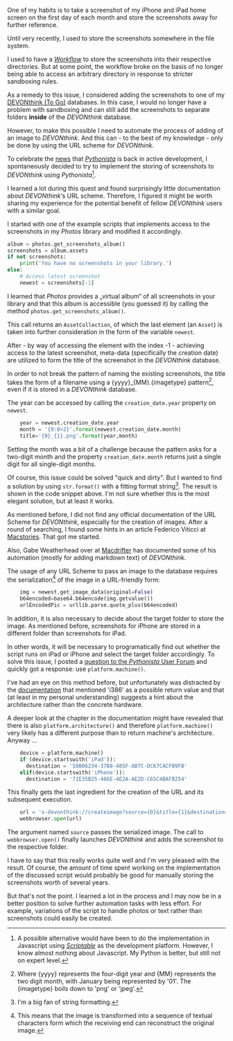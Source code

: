 One of my habits is to take a screenshot of my iPhone and iPad home screen on the first day of each month and store the screenshots away for further reference.

Until very recently, I used to store the screenshots somewhere in the file system.

I used to have a [*Workflow*][wf] to store the screenshots into their respective directories. But at some point, the workflow broke on the basis of no longer being able to access an arbitrary directory in response to stricter sandboxing rules. 

As a remedy to this issue, I considered adding the screenshots to one of my [DEVONthink (To Go)][dt] databases. In this case, I would no longer have a problem with sandboxing and can still add the screenshots to separate folders **inside** of the *DEVONthink* database.

However, to make this possible I need to automate the process of adding of an image to *DEVONthink*. And this can - to the best of my knowledge - only be done by using the URL scheme for *DEVONthink*.

To celebrate the [news][forum] that [*Pythonista*][omz-py] is back in active development, I spontaneously decided to try to implement the storing of screenshots to *DEVONthink* using *Pythonista*[^5].

I learned a lot during this quest and found surprisingly little documentation about *DEVONthink*‘s URL scheme. Therefore, I figured it might be worth sharing my experience for the potential benefit of fellow *DEVONthink* users with a similar goal.

I started with one of the example scripts that implements access to the screenshots in my *Photos* library and modified it accordingly.

```python
album = photos.get_screenshots_album()
screenshots = album.assets
if not screenshots:
    print('You have no screenshots in your library.')
else:
    # Access latest screenshot
    newest = screenshots[-1]
```

I learned that *Photos* provides a „virtual album“ of all screenshots in your library and that this album is accessible (you guessed it) by calling the method `photos.get_screenshots_album()`. 

This call returns an `AssetCollection`, of which the last element (an `Asset`) is taken into further consideration in the form of the variable `newest`.

After - by way of accessing the element with the index -1 - achieving access to the latest screenshot, meta-data (specifically the creation date) are utilized to form the title of the screenshot in the *DEVONthink* database.

In order to not break the pattern of naming the existing screenshots, the title takes the form of a filename using a {yyyy}_{MM}.{imagetype} pattern[^2], even if it is stored in a *DEVONthink* database.

The year can be accessed by calling the `creation_date.year` property on  `newest`.

```python
    year = newest.creation_date.year
    month = '{0:0>2}'.format(newest.creation_date.month)
    title='{0}_{1}.png'.format(year,month)
```

Setting the month was a bit of a challenge because the pattern asks for a two-digit month and the property `creation_date.month` returns just a single digit for all single-digit months.

Of course, this issue could be solved "quick and dirty". But I wanted to find a solution by using `str.format()` with a fitting format string[^4]. The result is shown in the code snippet above. I'm not sure whether this is the most elegant solution, but at least it works.

As mentioned before, I did not find any official documentation of the URL Scheme for *DEVONthink*, especially for the creation of images. After a round of searching, I found some hints in an article Federico Viticci at [Macstories][ms]. That got me started. 

Also, Gabe Weatherhead over at [Macdrifter][md] has documented some of his automation (mostly for adding markdown text) of *DEVONthink*.

The usage of any URL Scheme to pass an image to the database requires the serialization[^3] of the image in a URL-friendly form:

```python
    img = newest.get_image_data(original=False)
    b64encoded=base64.b64encode(img.getvalue())
    urlEncodedPic = urllib.parse.quote_plus(b64encoded)
```

In addition, it is also necessary to decide about the target folder to store the image. As mentioned before, screenshots for iPhone are stored in a different folder than screenshots for iPad.

In other words, it will be necessary to programatically find out whether the script runs on iPad or iPhone and select the target folder accordingly. To solve this issue, I posted a [question to the *Pythonista* User Forum][omz-forum] and quickly got a response: use `platform.machine()`.

I've had an eye on this method before, but unfortunately was distracted by the [documentation][pf] that mentioned 'i386' as a possible return value and that (at least in my personal understanding) suggests a hint about the architecture rather than the concrete hardware.

A deeper look at the chapter in the documentation might have revealed that there is also `platform.architecture()` and therefore `platform.machine()` very likely has a different purpose than to return machine's architecture. Anyway ...

```python
    device = platform.machine()
    if (device.startswith('iPad')):
      destination = '58B06234-37B8-485F-AB7C-DC67CACFB9FB'
    elif(device.startswith('iPhone')):
      destination = '71E35B25-466E-4E2A-AE2D-C65C4BAFB254'
```

This finally gets the last ingredient for the creation of the URL and its subsequent execution.

```python
    url = 'x-devonthink://createimage?source={0}&title={1}&destination={2}'.format(urlEncodedPic,title,destination)
    webbrowser.open(url)
``` 

The argument named `source` passes the serialized image. The call to `webbrowser.open()` finally launches *DEVONthink* and adds the screenshot to the respective folder.

I have to say that this really works quite well and I'm very pleased with the result. Of course, the amount of time spent working on the implementation of the discussed script would probably be good for manually storing the screenshots worth of several years. 

But that's not the point. I learned a lot in the process and I may now be in a better position to solve further automation tasks with less effort. For example, variations of the script to handle photos or text rather than screenshots could easily be created.

[forum]: https://forum.omz-software.com/topic/5295/new-beta-for-pythonista-3-3
[wf]: http://workflow.is/
[sc]: https://scriptable.app
[dt]: https://www.devontechnologies.com/products/devonthink/overview.html
[omz-py]: http://omz-software.com/pythonista/
[md]: https://macdrifter.com
[ms]: https://www.macstories.net/ios/ipad-diaries-devonthinks-new-advanced-automation/
[omz-forum]: https://forum.omz-software.com/topic/5329/programatically-retrieve-device-on-which-the-script-is-running
[pf]: https://docs.python.org/3/library/platform.html?highlight=platform#module-platform

[^2]: Where {yyyy} represents the four-digit year and {MM} represents the two digit month, with January being represented by '01'. The {imagetype} boils down to 'png' or 'jpeg'.

[^3]: This means that the image is transformed into a sequence of textual characters form which the receiving end can reconstruct the original image.

[^4]: I'm a big fan of string formatting.

[^5]: A possible alternative would have been to do the implementation in Javascript using [*Scriptable*][sc] as the development platform. However, I know almost nothing about Javascript. My Python is better, but still not on expert level.